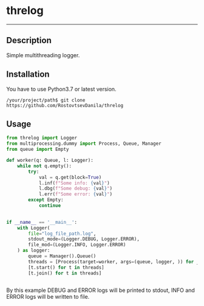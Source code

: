# threlog
___

## Description
Simple multithreading logger.

## Installation
You have to use Python3.7 or latest version.
```shell
/your/project/path$ git clone https://github.com/RostovtsevDanila/threlog
```

## Usage
```python
from threlog import Logger
from multiprocessing.dummy import Process, Queue, Manager
from queue import Empty

def worker(q: Queue, l: Logger):
    while not q.empty():
        try:
            val = q.get(block=True)
            l.inf(f"Some info: {val}")
            l.dbg(f"Some debug: {val}")
            l.err(f"Some error: {val}")
        except Empty:
            continue
        

if __name__ == '__main__':
    with Logger(
        file="log_file_path.log",
        stdout_mode=(Logger.DEBUG, Logger.ERROR),
        file_mod=(Logger.INFO, Logger.ERROR)
    ) as logger:
        queue = Manager().Queue()
        threads = [Process(target=worker, args=(queue, logger, )) for _ in range(10)]
        [t.start() for t in threads]
        [t.join() for t in threads]
        
```
By this example DEBUG and ERROR logs will be printed to stdout, INFO and ERROR logs will be written to file.  

